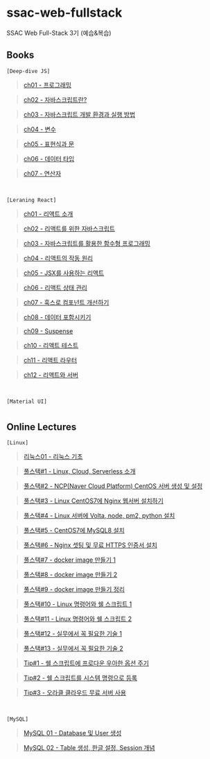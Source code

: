 # ssac-web-fullstack

SSAC Web Full-Stack 3기 (예습&복습)

## Books

`[Deep-dive JS]`

> [ch01 - 프로그래밍](https://github.com/ding-co/ssac-web-fullstack/blob/main/Books/Deep-dive/ch01.md)

> [ch02 - 자바스크립트란?](https://github.com/ding-co/ssac-web-fullstack/blob/main/Books/Deep-dive/ch02.md)

> [ch03 - 자바스크립트 개발 환경과 실행 방법](https://github.com/ding-co/ssac-web-fullstack/blob/main/Books/Deep-dive/ch03.md)

> [ch04 - 변수](https://github.com/ding-co/ssac-web-fullstack/blob/main/Books/Deep-dive/ch04.md)

> [ch05 - 표현식과 문](https://github.com/ding-co/ssac-web-fullstack/blob/main/Books/Deep-dive/ch05.md)

> [ch06 - 데이터 타입](https://github.com/ding-co/ssac-web-fullstack/blob/main/Books/Deep-dive/ch06.md)

> [ch07 - 연산자](https://github.com/ding-co/ssac-web-fullstack/blob/main/Books/Deep-dive/ch07.md)

<br/>

`[Leraning React]`

> [ch01 - 리액트 소개](https://github.com/ding-co/ssac-web-fullstack/blob/main/Books/Learning-react/ch01.md)

> [ch02 - 리액트를 위한 자바스크립트](https://github.com/ding-co/ssac-web-fullstack/blob/main/Books/Learning-react/ch02.md)

> [ch03 - 자바스크립트를 활용한 함수형 프로그래밍](https://github.com/ding-co/ssac-web-fullstack/blob/main/Books/Learning-react/ch03.md)

> [ch04 - 리액트의 작동 원리](https://github.com/ding-co/ssac-web-fullstack/blob/main/Books/Learning-react/ch04.md)

> [ch05 - JSX를 사용하는 리액트](https://github.com/ding-co/ssac-web-fullstack/blob/main/Books/Learning-react/ch05.md)

> [ch06 - 리액트 상태 관리](https://github.com/ding-co/ssac-web-fullstack/blob/main/Books/Learning-react/ch06.md)

> [ch07 - 훅스로 컴포넌트 개선하기](https://github.com/ding-co/ssac-web-fullstack/blob/main/Books/Learning-react/ch07.md)

> [ch08 - 데이터 포함시키기](https://github.com/ding-co/ssac-web-fullstack/blob/main/Books/Learning-react/ch08.md)

> [ch09 - Suspense](https://github.com/ding-co/ssac-web-fullstack/blob/main/Books/Learning-react/ch09.md)

> [ch10 - 리액트 테스트](https://github.com/ding-co/ssac-web-fullstack/blob/main/Books/Learning-react/ch10.md)

> [ch11 - 리액트 라우터](https://github.com/ding-co/ssac-web-fullstack/blob/main/Books/Learning-react/ch11.md)

> [ch12 - 리액트와 서버](https://github.com/ding-co/ssac-web-fullstack/blob/main/Books/Learning-react/ch12.md)

<br/>

`[Material UI]`

#

## Online Lectures

`[Linux]`

> [리눅스01 - 리눅스 기초](https://github.com/ding-co/ssac-web-fullstack/blob/main/Note/Linux/Linux01.md)

> [풀스택#1 - Linux, Cloud, Serverless 소개](https://github.com/ding-co/ssac-web-fullstack/blob/main/Note/Linux/Linux-full-stack01.md)

> [풀스택#2 - NCP(Naver Cloud Platform) CentOS 서버 생성 및 설정](https://github.com/ding-co/ssac-web-fullstack/blob/main/Note/Linux/Linux-full-stack02.md)

> [풀스택#3 - Linux CentOS7에 Nginx 웹서버 설치하기](https://github.com/ding-co/ssac-web-fullstack/blob/main/Note/Linux/Linux-full-stack03.md)

> [풀스택#4 - Linux 서버에 Volta, node, pm2, python 설치](https://github.com/ding-co/ssac-web-fullstack/blob/main/Note/Linux/Linux-full-stack04.md)

> [풀스택#5 - CentOS7에 MySQL8 설치](https://github.com/ding-co/ssac-web-fullstack/blob/main/Note/Linux/Linux-full-stack05.md)

> [풀스택#6 - Nginx 셋팅 및 무료 HTTPS 인증서 설치](https://github.com/ding-co/ssac-web-fullstack/blob/main/Note/Linux/Linux-full-stack06.md)

> [풀스택#7 - docker image 만들기 1](https://github.com/ding-co/ssac-web-fullstack/blob/main/Note/Linux/Linux-full-stack07.md)

> [풀스택#8 - docker image 만들기 2](https://github.com/ding-co/ssac-web-fullstack/blob/main/Note/Linux/Linux-full-stack08.md)

> [풀스택#9 - docker image 만들기 정리](https://github.com/ding-co/ssac-web-fullstack/blob/main/Note/Linux/Linux-full-stack09.md)

> [풀스택#10 - Linux 명령어와 쉘 스크립트 1](https://github.com/ding-co/ssac-web-fullstack/blob/main/Note/Linux/Linux-full-stack10.md)

> [풀스택#11 - Linux 명령어와 쉘 스크립트 2](https://github.com/ding-co/ssac-web-fullstack/blob/main/Note/Linux/Linux-full-stack11.md)

> [풀스택#12 - 실무에서 꼭 필요한 기술 1](https://github.com/ding-co/ssac-web-fullstack/blob/main/Note/Linux/Linux-full-stack12.md)

> [풀스택#13 - 실무에서 꼭 필요한 기술 2](https://github.com/ding-co/ssac-web-fullstack/blob/main/Note/Linux/Linux-full-stack13.md)

> [Tip#1 - 쉘 스크립트에 프로다운 우아한 옵션 주기](https://github.com/ding-co/ssac-web-fullstack/blob/main/Note/Linux/Linux-tip01.md)

> [Tip#2 - 쉘 스크립트를 시스템 명령으로 등록](https://github.com/ding-co/ssac-web-fullstack/blob/main/Note/Linux/Linux-tip02.md)

> [Tip#3 - 오라클 클라우드 무료 서버 사용](https://github.com/ding-co/ssac-web-fullstack/blob/main/Note/Linux/Linux-tip03.md)

<br/>

`[MySQL]`

> [MySQL 01 - Database 및 User 생성](https://github.com/ding-co/ssac-web-fullstack/blob/main/Note/MySQL/MySQL01.md)

> [MySQL 02 - Table 생성, 한글 설정, Session 개념](https://github.com/ding-co/ssac-web-fullstack/blob/main/Note/MySQL/MySQL02.md)
